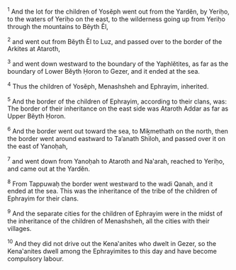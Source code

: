 <sup>1</sup> And the lot for the children of Yosĕph went out from the Yardĕn, by Yeriḥo, to the waters of Yeriḥo on the east, to the wilderness going up from Yeriḥo through the mountains to Bĕyth Ĕl,

<sup>2</sup> and went out from Bĕyth Ĕl to Luz, and passed over to the border of the Arkites at Ataroth,

<sup>3</sup> and went down westward to the boundary of the Yaphlĕtites, as far as the boundary of Lower Bĕyth Ḥoron to Gezer, and it ended at the sea.

<sup>4</sup> Thus the children of Yosĕph, Menashsheh and Ephrayim, inherited.

<sup>5</sup> And the border of the children of Ephrayim, according to their clans, was: The border of their inheritance on the east side was Ataroth Addar as far as Upper Bĕyth Ḥoron.

<sup>6</sup> And the border went out toward the sea, to Miḵmethath on the north, then the border went around eastward to Ta’anath Shiloh, and passed over it on the east of Yanoḥah,

<sup>7</sup> and went down from Yanoḥah to Ataroth and Na‛arah, reached to Yeriḥo, and came out at the Yardĕn.

<sup>8</sup> From Tappuwaḥ the border went westward to the wadi Qanah, and it ended at the sea. This was the inheritance of the tribe of the children of Ephrayim for their clans.

<sup>9</sup> And the separate cities for the children of Ephrayim were in the midst of the inheritance of the children of Menashsheh, all the cities with their villages.

<sup>10</sup> And they did not drive out the Kena‛anites who dwelt in Gezer, so the Kena‛anites dwell among the Ephrayimites to this day and have become compulsory labour.

